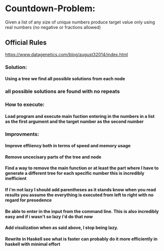 # Countdown-Problem:
Given a list of any size of unique numbers produce target value only using real numbers (no negative or fractions allowed)
## Official Rules
https://www.datagenetics.com/blog/august32014/index.html

### Solution:

  #### Using a tree we find all possible solutions from each node 
  ### all possible solutions are found with no repeats 
  
### How to execute:
  #### Load program and execute main fuction entering in the numbers in a list as the first argument and the target number as the second number

### Improvments:
  #### Improve effiiency both in terms of speed and memory usage
  #### Remove uncecisary parts of the tree and node
  #### Find a way to remove the main function or at least the part where I have to generate a different tree for each specific number this is incredibly inefficient 
  #### If i'm not lazy I should add parentheses as it stands know when you read results you assume the everything is executed from left to right with no regard for presedence 
  #### Be able to enter in the input from the command line. This is also incredibly easy and if i wasn't so lazy i'd do that now
  #### Add visulization when as said above, I stop being lazy.
  
  #### Rewrite in Haskell see what is faster can probably do it more efficiently in haskell with minimal effort 

